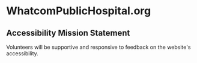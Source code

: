 # WhatcomPublicHospital.org

## Accessibility Mission Statement

Volunteers will be supportive and responsive to feedback on the website's accessibility. 
